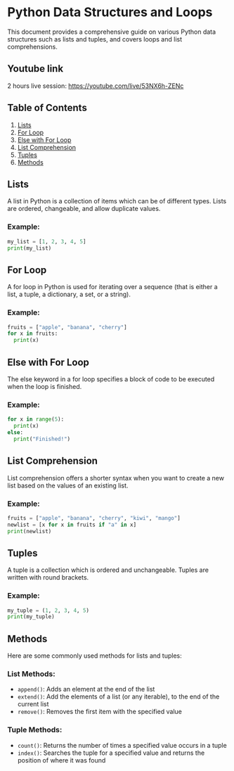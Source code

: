# Python Data Structures and Loops

This document provides a comprehensive guide on various Python data structures such as lists and tuples, and covers loops and list comprehensions.

## Youtube link

2 hours live session: https://youtube.com/live/53NX6h-ZENc

## Table of Contents

1. [Lists](#lists)
2. [For Loop](#for-loop)
3. [Else with For Loop](#else-with-for-loop)
4. [List Comprehension](#list-comprehension)
5. [Tuples](#tuples)
6. [Methods](#methods)

## Lists

A list in Python is a collection of items which can be of different types. Lists are ordered, changeable, and allow duplicate values.

### Example:

```python
my_list = [1, 2, 3, 4, 5]
print(my_list)
```

## For Loop

A for loop in Python is used for iterating over a sequence (that is either a list, a tuple, a dictionary, a set, or a string).

### Example:

```python
fruits = ["apple", "banana", "cherry"]
for x in fruits:
  print(x)
```

## Else with For Loop

The else keyword in a for loop specifies a block of code to be executed when the loop is finished.

### Example:

```python
for x in range(5):
  print(x)
else:
  print("Finished!")
```

## List Comprehension

List comprehension offers a shorter syntax when you want to create a new list based on the values of an existing list.

### Example:

```python
fruits = ["apple", "banana", "cherry", "kiwi", "mango"]
newlist = [x for x in fruits if "a" in x]
print(newlist)
```

## Tuples

A tuple is a collection which is ordered and unchangeable. Tuples are written with round brackets.

### Example:

```python
my_tuple = (1, 2, 3, 4, 5)
print(my_tuple)
```

## Methods

Here are some commonly used methods for lists and tuples:

### List Methods:

- `append()`: Adds an element at the end of the list
- `extend()`: Add the elements of a list (or any iterable), to the end of the current list
- `remove()`: Removes the first item with the specified value

### Tuple Methods:

- `count()`: Returns the number of times a specified value occurs in a tuple
- `index()`: Searches the tuple for a specified value and returns the position of where it was found
